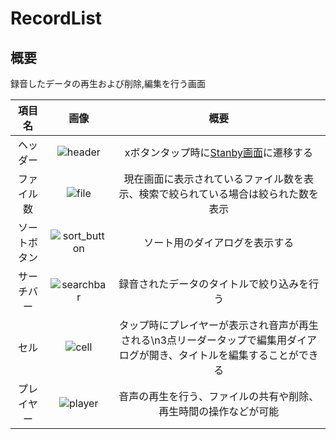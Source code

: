 # RecordList
## 概要
録音したデータの再生および削除,編集を行う画面

|項目名|画像|概要|
|:--:|:--:|:--:|
|ヘッダー|![header](https://user-images.githubusercontent.com/42649032/195525501-8d54cb39-2b72-40bf-966c-6f5332257cf8.png)|xボタンタップ時に[Stanby画面](Standby.md)に遷移する|
|ファイル数|![file](https://user-images.githubusercontent.com/42649032/195525131-d64c2528-92a7-4bff-a841-6556ab5b6b09.png)|現在画面に表示されているファイル数を表示、検索で絞られている場合は絞られた数を表示|
|ソートボタン|![sort_button](https://user-images.githubusercontent.com/42649032/195525127-de9a0557-e20c-41c7-b20b-97fbd9a89293.png)|ソート用のダイアログを表示する|
|サーチバー|![searchbar](https://user-images.githubusercontent.com/42649032/195525132-263ac03d-d460-4b13-86c5-9f071d6b6bd2.png)|録音されたデータのタイトルで絞り込みを行う|
|セル|![cell](https://user-images.githubusercontent.com/42649032/195525134-bf6726f8-d45d-40f4-b021-f7d6ea08dc02.png)|タップ時にプレイヤーが表示され音声が再生される\n3点リーダータップで編集用ダイアログが開き、タイトルを編集することができる|
|プレイヤー|![player](https://user-images.githubusercontent.com/42649032/195525119-3be0ff69-8714-4763-aab1-2cbe1bc3d5dc.png)|音声の再生を行う、ファイルの共有や削除、再生時間の操作などが可能|
